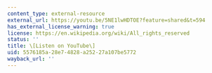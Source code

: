 ```yaml
---
content_type: external-resource
external_url: https://youtu.be/5NE1lwHDTOE?feature=shared&t=594
has_external_license_warning: true
license: https://en.wikipedia.org/wiki/All_rights_reserved
status: ''
title: \[Listen on YouTube\]
uid: 5576185a-28e7-4828-a252-27a107be5772
wayback_url: ''
---
```

